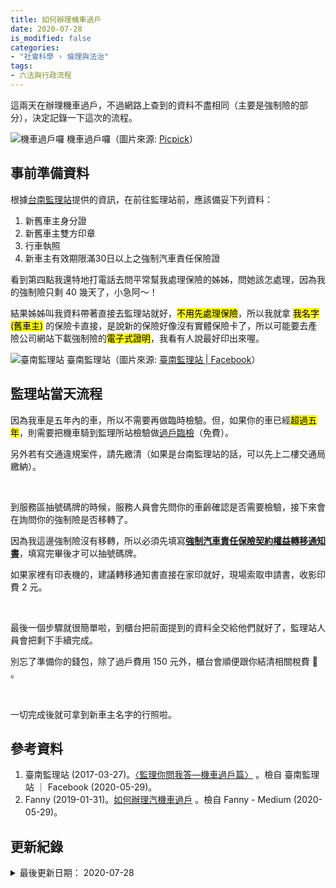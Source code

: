 ```yaml
---
title: 如何辦理機車過戶
date: 2020-07-28
is_modified: false
categories:
- "社會科學 › 倫理與法治"
tags:
- 六法與行政流程
--- 
```


這兩天在辦理機車過戶，不過網路上查到的資料不盡相同（主要是強制險的部分），決定記錄一下這次的流程。

<!--more-->
<p class="illustration">
    <img src="https://i.imgur.com/BaZKyrR.jpg" alt="機車過戶囉">
    機車過戶囉（圖片來源: <a href="https://pxhere.com/zh/photo/501153">Picpick</a>）
</p>



## 事前準備資料
根據[台南監理站](https://www.facebook.com/311145242353662/posts/992655494202630/)提供的資訊，在前往監理站前，應該備妥下列資料：

1. 新舊車主身分證
2. 新舊車主雙方印章
3. 行車執照
4. 新車主有效期限滿30日以上之強制汽車責任保險證 

看到第四點我還特地打電話去問平常幫我處理保險的姊姊，問她該怎處理，因為我的強制險只剩 40 幾天了，小急阿～！

結果姊姊叫我資料帶著直接去監理站就好，<mark>不用先處理保險</mark>，所以我就拿 <mark>我名字(舊車主)</mark> 的保險卡直接，是說新的保險好像沒有實體保險卡了，所以可能要去產險公司網站下載強制險的<mark>電子式證明</mark>，我看有人說最好印出來喔。

<p class="illustration">
    <img src="https://i.imgur.com/A2slaec.jpg" alt="臺南監理站">
    臺南監理站（圖片來源: <a href="https://www.facebook.com/%E8%87%BA%E5%8D%97%E7%9B%A3%E7%90%86%E7%AB%99-311145242353662/"> 臺南監理站 | Facebook</a>）
</p>



## 監理站當天流程
因為我車是五年內的車，所以不需要再做臨時檢驗。但，如果你的車已經<mark>超過五年</mark>，則需要把機車騎到監理所站檢驗做[過戶臨檢](https://www.thb.gov.tw/page?node=77523aa5-9397-47bd-998e-6d61a89731c6)（免費）。

另外若有交通違規案件，請先繳清（如果是台南監理站的話，可以先上二樓交通局繳納）。

<br class="big">

到服務區抽號碼牌的時候，服務人員會先問你的車齡確認是否需要檢驗，接下來會在詢問你的強制險是否移轉了。

因為我這邊強制險沒有移轉，所以必須先填寫[**強制汽車責任保險契約權益轉移通知書**](https://ws.www.gov.tw/Download.ashx?u=LzAwMS9VcGxvYWQvRm9ybXMvRmlsZXMvMzE1MjUzNDAxTS8zMTUyNTM0MDFNLUE1NS0xMjYtZm9ybXMucGRm&n=MzE1MjUzNDAxTS1BNTUtMTI2LWZvcm1zLnBkZg%3D%3D&ico%20=.pdf)，填寫完畢後才可以抽號碼牌。

如果家裡有印表機的，建議轉移通知書直接在家印就好，現場索取申請書，收影印費 2 元。

<br class="big">

最後一個步驟就很簡單啦，到櫃台把前面提到的資料全交給他們就好了，監理站人員會把剩下手續完成。

別忘了準備你的錢包，除了過戶費用 150 元外，櫃台會順便跟你結清相關稅費 :money_with_wings: 。


<br class="big"> 

一切完成後就可拿到新車主名字的行照啦。

 

## 參考資料 
1. 臺南監理站 (2017-03-27)。[〈監理你問我答—機車過戶篇〉](https://www.facebook.com/311145242353662/posts/992655494202630/) 。檢自 臺南監理站 ｜ Facebook (2020-05-29)。
2. Fanny (2019-01-31)。[如何辦理汽機車過戶](https://medium.com/@fannylin0201/%E5%A6%82%E4%BD%95%E8%BE%A6%E7%90%86%E6%B1%BD%E6%A9%9F%E8%BB%8A%E9%81%8E%E6%88%B6-b0af21f0bad7) 。檢自 Fanny - Medium (2020-05-29)。



## 更新紀錄
<details class="update_stamp">
  <summary>最後更新日期： 2020-07-28</summary>
  <ul>
    <li>2020-07-28 發布</li>
    <li>2020-05-29 完稿</li>
  </ul>
</details>